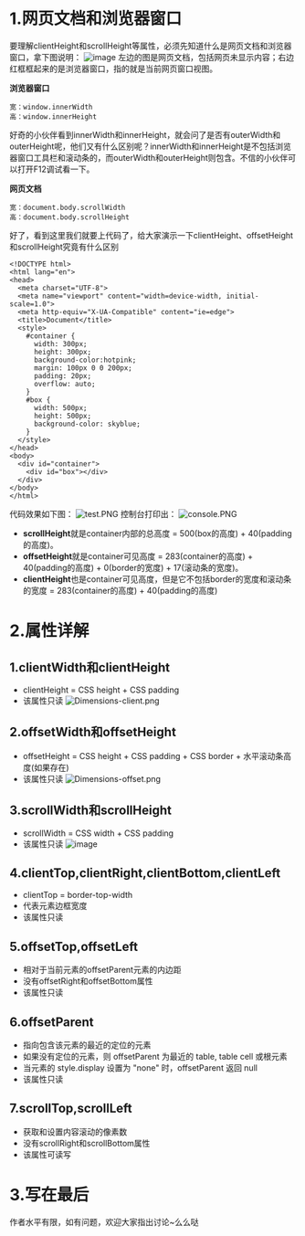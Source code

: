 # 1.网页文档和浏览器窗口
要理解clientHeight和scrollHeight等属性，必须先知道什么是网页文档和浏览器窗口，拿下图说明：
![image](https://upload-images.jianshu.io/upload_images/17488635-a22d2841295e9eb7?imageMogr2/auto-orient/strip%7CimageView2/2/w/1240)
左边的图是网页文档，包括网页未显示内容；右边红框框起来的是浏览器窗口，指的就是当前网页窗口视图。

**浏览器窗口**

``` 
宽：window.innerWidth
高：window.innerHeight
```
好奇的小伙伴看到innerWidth和innerHeight，就会问了是否有outerWidth和outerHeight呢，他们又有什么区别呢？innerWidth和innerHeight是不包括浏览器窗口工具栏和滚动条的，而outerWidth和outerHeight则包含。不信的小伙伴可以打开F12调试看一下。

**网页文档**

```
宽：document.body.scrollWidth
高：document.body.scrollHeight
```
好了，看到这里我们就要上代码了，给大家演示一下clientHeight、offsetHeight和scrollHeight究竟有什么区别

```
<!DOCTYPE html>
<html lang="en">
<head>
  <meta charset="UTF-8">
  <meta name="viewport" content="width=device-width, initial-scale=1.0">
  <meta http-equiv="X-UA-Compatible" content="ie=edge">
  <title>Document</title>
  <style>
    #container {
      width: 300px;
      height: 300px;
      background-color:hotpink;
      margin: 100px 0 0 200px;
      padding: 20px;
      overflow: auto;
    }
    #box {
      width: 500px;
      height: 500px;
      background-color: skyblue;
    }
  </style>
</head>
<body>
  <div id="container">
    <div id="box"></div>
  </div>
</body>
</html>
```
代码效果如下图：
![test.PNG](https://upload-images.jianshu.io/upload_images/17488635-4f49e10cf80c4a72.PNG?imageMogr2/auto-orient/strip%7CimageView2/2/w/1240)
控制台打印出：
![console.PNG](https://upload-images.jianshu.io/upload_images/17488635-9b350e81a6cdb4f8.PNG?imageMogr2/auto-orient/strip%7CimageView2/2/w/1240)
- **scrollHeight**就是container内部的总高度 = 500(box的高度) + 40(padding的高度)。
- **offsetHeight**就是container可见高度 = 283(container的高度) + 40(padding的高度) + 0(border的宽度) + 17(滚动条的宽度)。
- **clientHeight**也是container可见高度，但是它不包括border的宽度和滚动条的宽度 = 283(container的高度) + 40(padding的高度)


# 2.属性详解
## 1.clientWidth和clientHeight
- clientHeight = CSS height + CSS padding
- 该属性只读
![Dimensions-client.png](https://upload-images.jianshu.io/upload_images/17488635-532111b26c6fc569.png?imageMogr2/auto-orient/strip%7CimageView2/2/w/1240)



## 2.offsetWidth和offsetHeight
- offsetHeight = CSS height + CSS padding + CSS border + 水平滚动条高度(如果存在)
- 该属性只读
![Dimensions-offset.png](https://upload-images.jianshu.io/upload_images/17488635-a9e0ba79bc5d87ce.png?imageMogr2/auto-orient/strip%7CimageView2/2/w/1240)


## 3.scrollWidth和scrollHeight
- scrollWidth = CSS width + CSS padding
- 该属性只读
![image](https://upload-images.jianshu.io/upload_images/17488635-84fc19f355f6ddd3.png?imageMogr2/auto-orient/strip%7CimageView2/2/w/1240)

## 4.clientTop,clientRight,clientBottom,clientLeft
- clientTop = border-top-width
- 代表元素边框宽度
- 该属性只读

## 5.offsetTop,offsetLeft
- 相对于当前元素的offsetParent元素的内边距
- 没有offsetRight和offsetBottom属性
- 该属性只读

## 6.offsetParent
- 指向包含该元素的最近的定位的元素
- 如果没有定位的元素，则 offsetParent 为最近的 table, table cell 或根元素
- 当元素的 style.display 设置为 "none" 时，offsetParent 返回 null
- 该属性只读

## 7.scrollTop,scrollLeft
- 获取和设置内容滚动的像素数
- 没有scrollRight和scrollBottom属性
- 该属性可读写

# 3.写在最后
作者水平有限，如有问题，欢迎大家指出讨论~么么哒